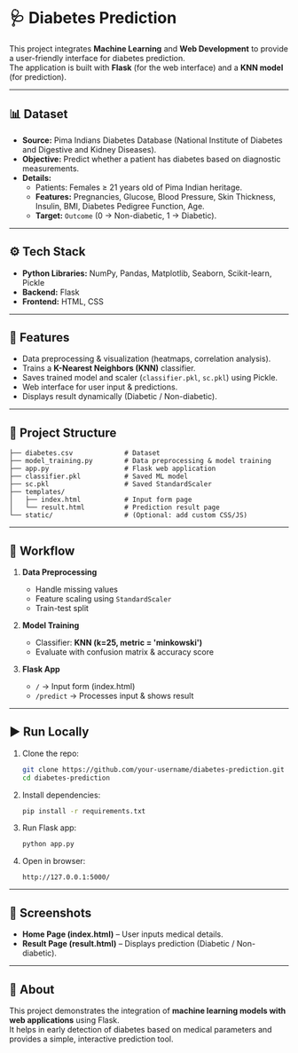 
# 🩺 Diabetes Prediction 

This project integrates **Machine Learning** and **Web Development** to provide a user-friendly interface for diabetes prediction.  
The application is built with **Flask** (for the web interface) and a **KNN model** (for prediction).  

---

## 📊 Dataset
- **Source:** Pima Indians Diabetes Database (National Institute of Diabetes and Digestive and Kidney Diseases).  
- **Objective:** Predict whether a patient has diabetes based on diagnostic measurements.  
- **Details:**
  - Patients: Females ≥ 21 years old of Pima Indian heritage.  
  - **Features:** Pregnancies, Glucose, Blood Pressure, Skin Thickness, Insulin, BMI, Diabetes Pedigree Function, Age.  
  - **Target:** `Outcome` (0 → Non-diabetic, 1 → Diabetic).  

---

## ⚙️ Tech Stack
- **Python Libraries:** NumPy, Pandas, Matplotlib, Seaborn, Scikit-learn, Pickle  
- **Backend:** Flask  
- **Frontend:** HTML, CSS  

---

## 🚀 Features
- Data preprocessing & visualization (heatmaps, correlation analysis).  
- Trains a **K-Nearest Neighbors (KNN)** classifier.  
- Saves trained model and scaler (`classifier.pkl`, `sc.pkl`) using Pickle.  
- Web interface for user input & predictions.  
- Displays result dynamically (Diabetic / Non-diabetic).  

---

## 📂 Project Structure
```
├── diabetes.csv             # Dataset
├── model_training.py        # Data preprocessing & model training
├── app.py                   # Flask web application
├── classifier.pkl           # Saved ML model
├── sc.pkl                   # Saved StandardScaler
├── templates/
│   ├── index.html           # Input form page
│   └── result.html          # Prediction result page
└── static/                  # (Optional: add custom CSS/JS)
```

---

## 🔑 Workflow
1. **Data Preprocessing**
   - Handle missing values  
   - Feature scaling using `StandardScaler`  
   - Train-test split  

2. **Model Training**
   - Classifier: **KNN (k=25, metric = 'minkowski')**  
   - Evaluate with confusion matrix & accuracy score  

3. **Flask App**
   - `/` → Input form (index.html)  
   - `/predict` → Processes input & shows result  

---

## ▶️ Run Locally
1. Clone the repo:
   ```bash
   git clone https://github.com/your-username/diabetes-prediction.git
   cd diabetes-prediction
   ```
2. Install dependencies:
   ```bash
   pip install -r requirements.txt
   ```
3. Run Flask app:
   ```bash
   python app.py
   ```
4. Open in browser:
   ```
   http://127.0.0.1:5000/
   ```

---

## 📸 Screenshots
- **Home Page (index.html)** – User inputs medical details.  
- **Result Page (result.html)** – Displays prediction (Diabetic / Non-diabetic).  

---

## 📌 About
This project demonstrates the integration of **machine learning models with web applications** using Flask.  
It helps in early detection of diabetes based on medical parameters and provides a simple, interactive prediction tool.
